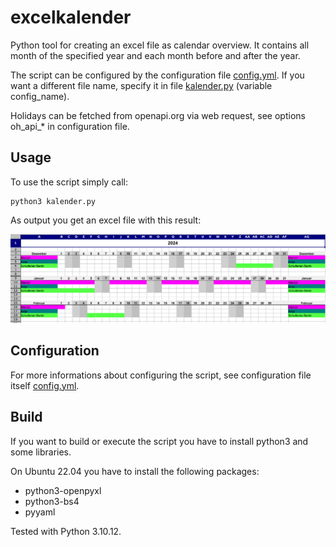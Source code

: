 # excelkalender
Python tool for creating an excel file as calendar overview. It contains all month of the specified year and each month before and after the year.

The script can be configured by the configuration file [config.yml](config.yml). If you want a different file name, specify it in file [kalender.py](./kalender.py) (variable config_name).

Holidays can be fetched from openapi.org via web request, see options oh_api_* in configuration file.


## Usage
To use the script simply call:

```
python3 kalender.py
```

As output you get an excel file with this result:

![excelkalender-output](./assets/images/excelkalender-output.png)


## Configuration
For more informations about configuring the script, see configuration file itself [config.yml](./config.yml).


## Build
If you want to build or execute the script you have to install python3 and some libraries.

On Ubuntu 22.04 you have to install the following packages:
* python3-openpyxl
* python3-bs4
* pyyaml

Tested with Python 3.10.12.
